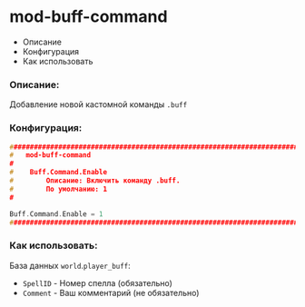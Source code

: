 # mod-buff-command
- Описание
- Конфигурация
- Как использовать

### Описание:
Добавление новой кастомной команды `.buff`

### Конфигурация:
```cpp
###################################################################################################
#	mod-buff-command
#
#    Buff.Command.Enable
#        Описание: Включить команду .buff.
#        По умолчанию: 1
#

Buff.Command.Enable = 1
###################################################################################################
```

### Как использовать:
База данных `world`.`player_buff`:

- `SpellID` - Номер спелла (обязательно)
- `Comment` - Ваш комментарий (не обязательно)

